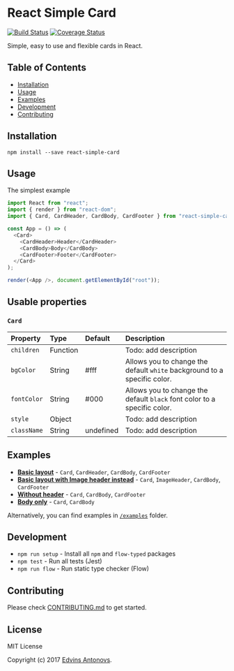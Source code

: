 # React Simple Card
[![Build Status](https://travis-ci.org/ummahusla/react-simple-card.svg?branch=master)](https://travis-ci.org/ummahusla/react-simple-card) [![Coverage Status](https://coveralls.io/repos/github/ummahusla/react-simple-card/badge.svg?branch=master)](https://coveralls.io/github/ummahusla/react-simple-card?branch=master)

Simple, easy to use and flexible cards in React.


## Table of Contents

- [Installation](#installation)
- [Usage](#usage)
- [Examples](#examples)
- [Development](#development)
- [Contributing](#contributing)

## Installation

```
npm install --save react-simple-card
```

## Usage

The simplest example

```js
import React from "react";
import { render } from "react-dom";
import { Card, CardHeader, CardBody, CardFooter } from "react-simple-card";

const App = () => (
  <Card>
    <CardHeader>Header</CardHeader>
    <CardBody>Body</CardBody>
    <CardFooter>Footer</CardFooter>
  </Card>
);

render(<App />, document.getElementById("root"));
```

## Usable properties

### `Card`


| Property | Type | Default | Description
:---|:---|:---|:---
| `children` | Function | | Todo: add description  |
| `bgColor` | String | #fff | Allows you to change the default `white` background to a specific color. |
| `fontColor` | String | #000 | Allows you to change the default `black` font color to a specific color. |
| `style` | Object | | Todo: add description  |
| `className`| String | undefined | Todo: add description |


## Examples

- [**Basic layout**](https://codesandbox.io/s/611monz7qz) - `Card`, `CardHeader`, `CardBody`, `CardFooter` 
- [**Basic layout with Image header instead**](https://codesandbox.io/s/k2kwznw6qv) - `Card`, `ImageHeader`, `CardBody`, `CardFooter` 
- [**Without header**](https://codesandbox.io/s/zqk7jvrnym) - `Card`, `CardBody`, `CardFooter` 
- [**Body only**](https://codesandbox.io/s/vnlxr3l6j0) - `Card`, `CardBody`

Alternatively, you can find examples in [`/examples`](/examples) folder.

## Development

* `npm run setup` - Install all `npm` and `flow-typed` packages
* `npm test` - Run all tests (Jest)
* `npm run flow` - Run static type checker (Flow)


## Contributing

Please check [CONTRIBUTING.md](CONTRIBUTING.md) to get started.

## License

MIT License

Copyright (c) 2017 [Edvins Antonovs](https://twitter.com/edvinsantonovs).
